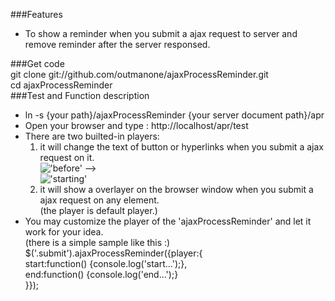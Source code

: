 ###Features
* To  show a reminder when you submit a ajax request to server and remove reminder after the server responsed.   
   
###Get code    
    git clone git://github.com/outmanone/ajaxProcessReminder.git   
    cd ajaxProcessReminder   
###Test and Function description       

* ln -s {your path}/ajaxProcessReminder {your server document path}/apr    
* Open your browser and type : http://localhost/apr/test   
* There are two builted-in players:     
  1. it will change the text of button or hyperlinks when you submit a ajax request on it.  
     !['before'](http://outmanone.github.com/images/proj-img/Snip20120614_5.png) 
      -->   
	 !['starting'](http://outmanone.github.com/images/proj-img/Snip20120614_5.png)  
  2. it will show a overlayer on the browser window when you submit a ajax request on any element.     
     (the player is default player.)    
* You may customize the player of the 'ajaxProcessReminder' and let it work for your idea.     
  (there is a simple sample like this :)    
    $('.submit').ajaxProcessReminder({player:{   
         start:function() {console.log('start...');},   
         end:function() {console.log('end...');}   
    }});                                                

